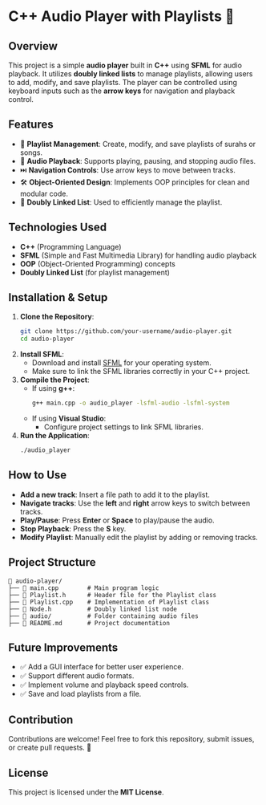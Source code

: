 # C++ Audio Player with Playlists 🎵

## Overview
This project is a simple **audio player** built in **C++** using **SFML** for audio playback. It utilizes **doubly linked lists** to manage playlists, allowing users to add, modify, and save playlists. The player can be controlled using keyboard inputs such as the **arrow keys** for navigation and playback control.

## Features
- 📂 **Playlist Management**: Create, modify, and save playlists of surahs or songs.
- 🎵 **Audio Playback**: Supports playing, pausing, and stopping audio files.
- ⏭️ **Navigation Controls**: Use arrow keys to move between tracks.
- 🛠 **Object-Oriented Design**: Implements OOP principles for clean and modular code.
- 🔗 **Doubly Linked List**: Used to efficiently manage the playlist.

## Technologies Used
- **C++** (Programming Language)
- **SFML** (Simple and Fast Multimedia Library) for handling audio playback
- **OOP** (Object-Oriented Programming) concepts
- **Doubly Linked List** (for playlist management)

## Installation & Setup
1. **Clone the Repository**:
   ```bash
   git clone https://github.com/your-username/audio-player.git
   cd audio-player
   ```
2. **Install SFML**:
   - Download and install [SFML](https://www.sfml-dev.org/download.php) for your operating system.
   - Make sure to link the SFML libraries correctly in your C++ project.
3. **Compile the Project**:
   - If using **g++**:
     ```bash
     g++ main.cpp -o audio_player -lsfml-audio -lsfml-system
     ```
   - If using **Visual Studio**:
     - Configure project settings to link SFML libraries.
4. **Run the Application**:
   ```bash
   ./audio_player
   ```

## How to Use
- **Add a new track**: Insert a file path to add it to the playlist.
- **Navigate tracks**: Use the **left** and **right** arrow keys to switch between tracks.
- **Play/Pause**: Press **Enter** or **Space** to play/pause the audio.
- **Stop Playback**: Press the **S** key.
- **Modify Playlist**: Manually edit the playlist by adding or removing tracks.

## Project Structure
```
📂 audio-player/
├── 📄 main.cpp        # Main program logic
├── 📄 Playlist.h      # Header file for the Playlist class
├── 📄 Playlist.cpp    # Implementation of Playlist class
├── 📄 Node.h          # Doubly linked list node
├── 🎵 audio/          # Folder containing audio files
├── 📄 README.md       # Project documentation
```

## Future Improvements
- ✅ Add a GUI interface for better user experience.
- ✅ Support different audio formats.
- ✅ Implement volume and playback speed controls.
- ✅ Save and load playlists from a file.

## Contribution
Contributions are welcome! Feel free to fork this repository, submit issues, or create pull requests. 🚀

## License
This project is licensed under the **MIT License**.


